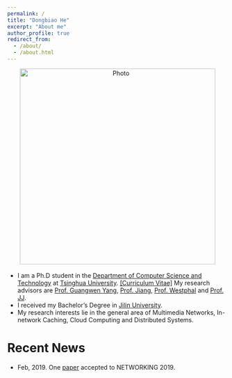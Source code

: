 ```yaml
---
permalink: /
title: "Dongbiao He"
excerpt: "About me"
author_profile: true
redirect_from: 
  - /about/
  - /about.html
---
```


<p align="center">
  <img src="https://herbdb.github.io/herbthu.github.io/images/new.jpg?raw=true" alt="Photo" style="width: 450px;"/> 
</p>

* I am a Ph.D student in the [Department of Computer Science and Technology](http://www.cs.tsinghua.edu.cn/) at [Tsinghua University](https://www.tsinghua.edu.cn/). [[Curriculum Vitae]](https://herbdb.github.io/herbthu.github.io/files/cv.pdf) My research advisors are [Prof. Guangwen Yang](http://thuhpgc.org/index.php/Guangwen_Yang), [Prof. Jiang](http://madsys.cs.tsinghua.edu.cn/~jinleijiang/), [Prof. Westphal](https://users.soe.ucsc.edu/~cedric/index4.html) and [Prof. JJ](https://users.soe.ucsc.edu/~jj/).
* I received my Bachelor’s Degree in [Jilin University](https://www.jlu.edu.cn/).  
* My research interests lie in the general area of Multimedia Networks, In-network Caching, Cloud Computing and Distributed Systems.

# Recent News
* Feb, 2019. One [paper](https://networking.ifip.org/2019/) accepted to NETWORKING 2019.